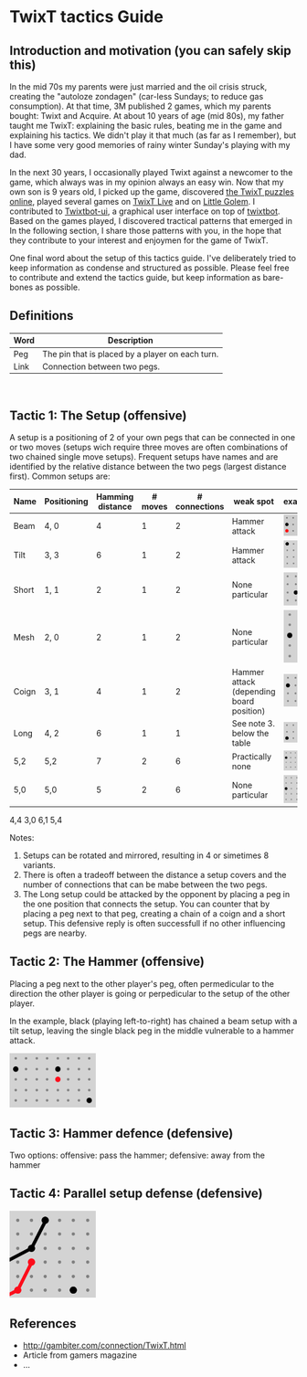 TwixT tactics Guide
===

Introduction and motivation (you can safely skip this)
---
In the mid 70s my parents were just married and the oil crisis struck, creating the "autoloze zondagen" (car-less Sundays; to reduce gas consumption). At that time, 3M published 2 games, which my parents bought: Twixt and Acquire. At about 10 years of age (mid 80s), my father taught me TwixT: explaining the basic rules, beating me in the game and explaining his tactics. We didn't play it that much (as far as I remember), but I have some very good memories of rainy winter Sunday's playing with my dad. 

In the next 30 years, I occasionally played Twixt against a newcomer to the game, which always was in my opinion always an easy win. Now that my own son is 9 years old, I picked up the game, discovered [the TwixT puzzles online](http://www.ibiblio.org/twixtpuzzles/), played several games on [TwixT Live](https://twixtlive.com) and on [Little Golem](https://www.littlegolem.net). I contributed to [Twixtbot-ui](https://github.com/stevens68/twixtbot-ui), a graphical user interface on top of [twixtbot](https://github.com/BonyJordan/twixtbot). Based on the games played, I discovered tractical patterns that emerged in  In the following section, I share those patterns with you, in the hope that they contribute to your interest and enjoymen for the game of TwixT.

One final word about the setup of this tactics guide. I've deliberately tried to keep information as condense and structured as possible. Please feel free to contribute and extend the tactics guide, but keep information as bare-bones as possible.

Definitions
---

Word | Description
---|---
Peg|The pin that is placed by a player on each turn.
Link|Connection between two pegs.
<br>

Tactic 1: The Setup (offensive)
---
A setup is a positioning of 2 of your own pegs that can be connected in one or two moves (setups wich require three moves are often combinations of two chained single move setups). Frequent setups have names and are identified by the relative distance between the two pegs (largest distance first). Common setups are:

Name|Positioning|Hamming distance|# moves|# connections|weak spot|example
---|---|---|---|---|---|---
Beam|4, 0|4|1|2|Hammer attack|<img src="images/beam.png" alt="Beam" width="100%">
Tilt|3, 3|6|1|2|Hammer attack|<img src="images/tilt.png" alt="Tilt" width="100%">
Short|1, 1|2|1|2|None particular|<img src="images/short.png" alt="Short" width="100%">
Mesh|2, 0|2|1|2|None particular|<img src="images/mesh.png" alt="Mesh" width="100%">
Coign|3, 1|4|1|2|Hammer attack (depending board position)|<img src="images/coign.png" alt="Coign" width="100%">
Long|4, 2|6|1|1|See note 3. below the table|<img src="images/long.png" alt="Long" width="100%">
5,2|5,2|7|2|6|Practically none|<img src="images/5,2.png" alt="5,2" width="100%">
5,0|5,0|5|2|6|None particular|<img src="images/5,0.png" alt="5,0" width="100%">
4,4
3,0
6,1
5,4

Notes:

1. Setups can be rotated and mirrored, resulting in 4 or simetimes 8 variants.
1. There is often a tradeoff between the distance a setup covers and the number of connections that can be mabe between the two pegs.
1. The Long setup could be attacked by the opponent by placing a peg in the one position that connects the setup. You can counter that by placing a peg next to that peg, creating a chain of a coign and a short setup. This defensive reply is often successfull if no other influencing pegs are nearby.

Tactic 2: The Hammer (offensive)
---
Placing a peg next to the other player's peg, often permedicular to the direction the other player is going or perpedicular to the setup of the other player.

In the example, black (playing left-to-right) has chained a beam setup with a tilt setup, leaving the single black peg in the middle vulnerable to a hammer attack.

<img src="images/hammer.png" alt="Hammer" width="30%">

Tactic 3: Hammer defence (defensive)
---
Two options: offensive: pass the hammer; defensive: away from the hammer

Tactic 4: Parallel setup defense (defensive)
---

<img src="images/parallel_defense.png" alt="Parallel setup defense" width="30%">


References
---

- http://gambiter.com/connection/TwixT.html
- Article from gamers magazine
- ...